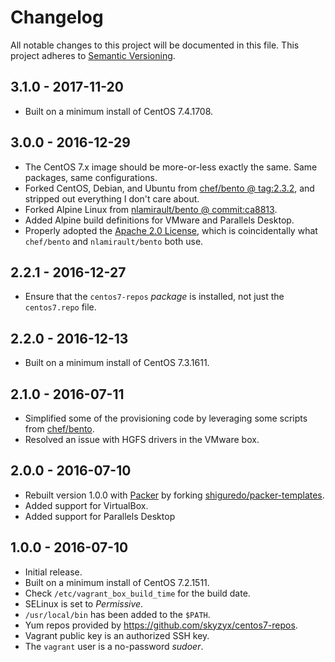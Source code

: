 # Changelog

All notable changes to this project will be documented in this file. This project adheres to [Semantic Versioning](http://semver.org/).

## 3.1.0 - 2017-11-20

* Built on a minimum install of CentOS 7.4.1708.

## 3.0.0 - 2016-12-29

* The CentOS 7.x image should be more-or-less exactly the same. Same packages, same configurations.
* Forked CentOS, Debian, and Ubuntu from [chef/bento @ tag:2.3.2](https://github.com/chef/bento/tree/2.3.2), and stripped out everything I don't care about.
* Forked Alpine Linux from [nlamirault/bento @ commit:ca8813](https://github.com/nlamirault/bento/tree/ca8813956fd1194e97e49e3be1b4fc306c6c845a).
* Added Alpine build definitions for VMware and Parallels Desktop.
* Properly adopted the [Apache 2.0 License](https://opensource.org/licenses/Apache-2.0), which is coincidentally what `chef/bento` and `nlamirault/bento` both use.

## 2.2.1 - 2016-12-27

* Ensure that the `centos7-repos` _package_ is installed, not just the `centos7.repo` file.

## 2.2.0 - 2016-12-13

* Built on a minimum install of CentOS 7.3.1611.

## 2.1.0 - 2016-07-11

* Simplified some of the provisioning code by leveraging some scripts from [chef/bento](https://github.com/chef/bento).
* Resolved an issue with HGFS drivers in the VMware box.

## 2.0.0 - 2016-07-10

* Rebuilt version 1.0.0 with [Packer](https://packer.io) by forking [shiguredo/packer-templates](https://github.com/shiguredo/packer-templates/tree/develop/centos-7.1).
* Added support for VirtualBox.
* Added support for Parallels Desktop

## 1.0.0 - 2016-07-10

* Initial release.
* Built on a minimum install of CentOS 7.2.1511.
* Check `/etc/vagrant_box_build_time` for the build date.
* SELinux is set to _Permissive_.
* `/usr/local/bin` has been added to the `$PATH`.
* Yum repos provided by <https://github.com/skyzyx/centos7-repos>.
* Vagrant public key is an authorized SSH key.
* The `vagrant` user is a no-password _sudoer_.
